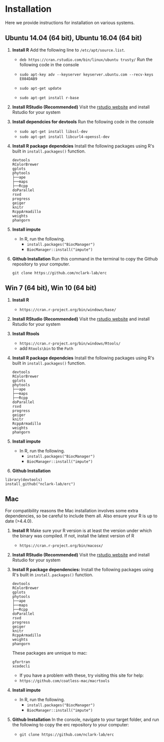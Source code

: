 # Installation
Here we provide instructions for installation on various systems.

## Ubuntu 14.04 (64 bit), Ubuntu 16.04 (64 bit)
1. **Install R**
   Add the following line to `/etc/apt/source.list`.
     - `deb https://cran.rstudio.com/bin/linux/ubuntu trusty/`
   Run the following code in the console

   - `sudo apt-key adv --keyserver keyserver.ubuntu.com --recv-keys E084DAB9`
   - `sudo apt-get update`
   - `sudo apt-get install r-base`


2. **Install RStudio (Recommended)**
   Visit the [rstudio website](https://posit.co/download/rstudio-desktop/) and install Rstudio for your system

3. **Install dependcies for devtools**
   Run the following code in the console
   - `sudo apt-get install libssl-dev`
   - `sudo apt-get install libcurl4-openssl-dev`
4. **Install R package dependcies**
   Install the following packages using R's built in `install.packages()` function.
   ```
   devtools
   RColorBrewer
   gplots
   phytools
   ├──ape
   ├──maps
   ├──Rcpp
   doParallel
   rsvd
   progress
   geiger
   knitr
   RcppArmadillo
   weights
   phangorn
   ```
5. **Install impute**
   - In R, run the following.
     - `install.packages("BiocManager")`
     - `BiocManager::install("impute")`

6. **Github Installation**
   Run this command in the terminal to copy the Github repository to your computer.
   ```
   git clone https://github.com/nclark-lab/erc
   ```

## Win 7 (64 bit), Win 10 (64 bit)
1. **Install R**
   - `https://cran.r-project.org/bin/windows/base/`
2. **Install RStudio (Recommended)**
   Visit the [rstudio website](https://posit.co/download/rstudio-desktop/) and install Rstudio for your system
3. **Install Rtools**
   - `https://cran.r-project.org/bin/windows/Rtools/`
   - add `Rtools\bin` to the `Path`
4. **Install R package dependcies**
   Install the following packages using R's built in `install.packages()` function.
   ```
   devtools
   RColorBrewer
   gplots
   phytools
   ├──ape
   ├──maps
   ├──Rcpp
   doParallel
   rsvd
   progress
   geiger
   knitr
   RcppArmadillo
   weights
   phangorn
   ```

5. **Install impute**
   - In R, run the following.
     - `install.packages("BiocManager")`
     - `BiocManager::install("impute")`

6. **Github Installation**
  ```
  library(devtools)
  install_github("nclark-lab/erc")
  ```

## Mac
For compatibility reasons the Mac installation involves some extra dependencies, so be careful to include them all. Also ensure your R is up to date (>4.4.0).

1. **Install R**
   Make sure your R version is at least the version under which the binary was compiled. If not, install the latest version of R
   - `https://cran.r-project.org/bin/macosx/`

2. **Install RStudio (Recommended)**
   Visit the [rstudio website](https://posit.co/download/rstudio-desktop/) and install Rstudio for your system

3. **Install R package dependencies:**
   Install the following packages using R's built in `install.packages()` function.
      ```
   devtools
   RColorBrewer
   gplots
   phytools
   ├──ape
   ├──maps
   ├──Rcpp
   doParallel
   rsvd
   progress
   geiger
   knitr
   RcppArmadillo
   weights
   phangorn
   ```
   These packages are unnique to mac:
   ```
   gfortran
   xcodecli
   ```
   - If you have a problem with these, try visiting this site for help:
   - `https://github.com/coatless-mac/macrtools`

4. **Install impute**
   - In R, run the following.
     - `install.packages("BiocManager")`
     - `BiocManager::install("impute")`

5. **Github Installation**
   In the console, navigate to your target folder, and run the following to copy the erc repository to your computer:
   - `git clone https://github.com/nclark-lab/erc`
